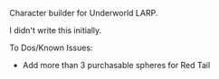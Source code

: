 Character builder for Underworld LARP.

I didn't write this initially.

To Dos/Known Issues:

- Add more than 3 purchasable spheres for Red Tail